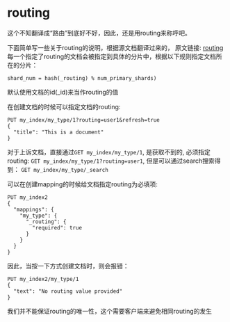 # routing

这个不知翻译成“路由”到底好不好，因此，还是用routing来称呼吧。

下面简单写一些关于routing的说明，根据源文档翻译过来的，
原文链接: [routing](https://www.elastic.co/guide/en/elasticsearch/reference/current/mapping-routing-field.html) 每一个指定了routing的文档会被指定到具体的分片中，根据以下规则指定文档所在的分片：

```
shard_num = hash(_routing) % num_primary_shards)
```

默认使用文档的id(_id)来当作routing的值


在创建文档的时候可以指定文档的routing:

```
PUT my_index/my_type/1?routing=user1&refresh=true 
{
  "title": "This is a document"
}
```

对于上诉文档，直接通过`GET my_index/my_type/1`, 是获取不到的, 必须指定routing: `GET my_index/my_type/1?routing=user1`, 但是可以通过search搜索得到：
`GET my_index/my_type/_search`


可以在创建mapping的时候给文档指定routing为必填项:
```
PUT my_index2
{
  "mappings": {
    "my_type": {
      "_routing": {
        "required": true 
      }
    }
  }
}
```
因此，当按一下方式创建文档时，则会报错：
```
PUT my_index2/my_type/1 
{
  "text": "No routing value provided"
}
```


我们并不能保证routing的唯一性，这个需要客户端来避免相同routing的发生
